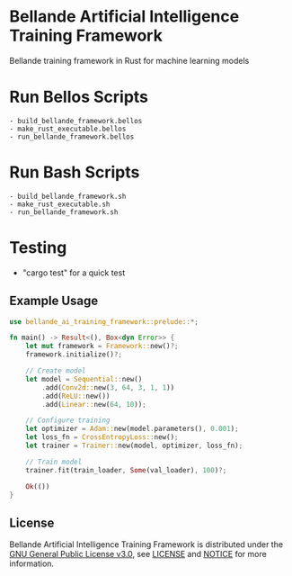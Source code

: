 # Bellande Artificial Intelligence Training Framework

Bellande training framework in Rust for machine learning models

# Run Bellos Scripts
    - build_bellande_framework.bellos
    - make_rust_executable.bellos
    - run_bellande_framework.bellos

# Run Bash Scripts
    - build_bellande_framework.sh
    - make_rust_executable.sh
    - run_bellande_framework.sh

# Testing
- "cargo test" for a quick test

## Example Usage
```rust
use bellande_ai_training_framework::prelude::*;

fn main() -> Result<(), Box<dyn Error>> {
    let mut framework = Framework::new()?;
    framework.initialize()?;

    // Create model
    let model = Sequential::new()
        .add(Conv2d::new(3, 64, 3, 1, 1))
        .add(ReLU::new())
        .add(Linear::new(64, 10));

    // Configure training
    let optimizer = Adam::new(model.parameters(), 0.001);
    let loss_fn = CrossEntropyLoss::new();
    let trainer = Trainer::new(model, optimizer, loss_fn);

    // Train model
    trainer.fit(train_loader, Some(val_loader), 100)?;

    Ok(())
}
```

## License
Bellande Artificial Intelligence Training Framework is distributed under the [GNU General Public License v3.0](https://www.gnu.org/licenses/gpl-3.0.en.html), see [LICENSE](https://github.com/Artificial-Intelligence-Computer-Vision/bellande_artificial_intelligence_training_framework/blob/main/LICENSE) and [NOTICE](https://github.com/Artificial-Intelligence-Computer-Vision/bellande_artificial_intelligence_training_framework/blob/main/LICENSE) for more information.
